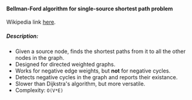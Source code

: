 #### Bellman-Ford algorithm for single-source shortest path problem

Wikipedia link [here](https://en.wikipedia.org/wiki/Bellman%E2%80%93Ford_algorithm "Bellman-Ford algorithm").

##### Description:

* Given a source node, finds the shortest paths from it to all the other nodes in the graph.
* Designed for directed weighted graphs.
* Works for negative edge weights, but **not** for negative cycles.
* Detects negative cycles in the graph and reports their existance.
* Slower than Dijkstra's algorithm, but more versatile.
* Complexity: `O(V*E)`
